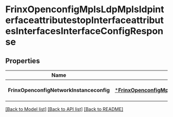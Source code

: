 # FrinxOpenconfigMplsLdpMplsldpinterfaceattributestopInterfaceattributesInterfacesInterfaceConfigResponse

## Properties
Name | Type | Description | Notes
------------ | ------------- | ------------- | -------------
**FrinxOpenconfigNetworkInstanceconfig** | [***FrinxOpenconfigMplsLdpMplsldpinterfaceattributestopInterfaceattributesInterfacesInterfaceConfig**](frinx.openconfig.mpls.ldp.mplsldpinterfaceattributestop.interfaceattributes.interfaces.interface.Config.md) |  | [optional] [default to null]

[[Back to Model list]](../README.md#documentation-for-models) [[Back to API list]](../README.md#documentation-for-api-endpoints) [[Back to README]](../README.md)


